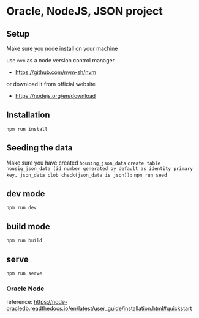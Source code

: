 # Oracle, NodeJS, JSON project

## Setup 
Make sure you node install on your machine

use `nvm`  as a node version control manager.
- https://github.com/nvm-sh/nvm

or download it from official website 
- https://nodejs.org/en/download

## Installation
`npm run install`

## Seeding the data
Make sure you have created `housing_json_data`
`create table housig_json_data (id number generated by default as identity primary key, json_data clob check(json_data is json));`
`npm run seed`

## dev mode
`npm run dev`

## build mode
`npm run build`

## serve 
`npm run serve`

### Oracle Node 
reference: https://node-oracledb.readthedocs.io/en/latest/user_guide/installation.html#quickstart

